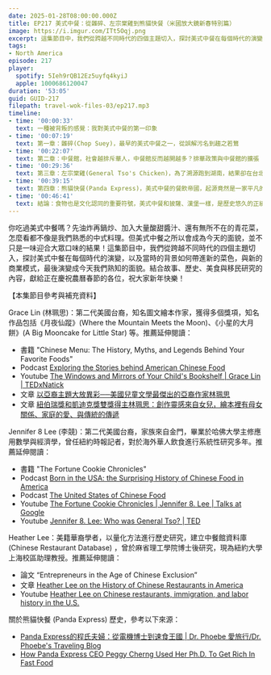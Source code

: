 ```yaml
---
date: 2025-01-28T08:00:00.000Z
title: EP217 美式中餐：從雜碎、左宗棠雞到熊貓快餐（米國放大鏡新春特別篇）
image: https://i.imgur.com/ITt5Oqj.png
excerpt: 這集節目中，我們從跨越不同時代的四個主題切入，探討美式中餐在每個時代的演變，以及當時的背景如何帶進新的菜色，與新的商業模式，最後演變成今天我們熟知的面貌。
tags:
- North America
episode: 217
player:
  spotify: 5Ieh9rQB12Ez5uyfq4kyiJ
  apple: 1000686120047
duration: '53:05'
guid: GUID-217
filepath: travel-wok-files-03/ep217.mp3
timeline:
- time: '00:00:33'
  text: 一種被背叛的感覺：我對美式中餐的第一印象
- time: '00:07:19'
  text: 第一章：雜碎(Chop Suey)，最早的美式中餐之一，從誤解污名到趨之若鶩
- time: '00:22:07'
  text: 第二章：中餐館，社會越排斥華人，中餐館反而越開越多？排華政策與中餐館的擴張
- time: '00:29:36'
  text: 第三章：左宗棠雞(General Tso's Chicken)，為了溯源跑到湖南，結果卻在台北找到發明者？
- time: '00:39:15'
  text: 第四章：熊貓快餐(Panda Express)，美式中餐的餐飲帝國，起源竟然是一家平凡的小小中餐館？
- time: '00:46:41'
  text: 結論：食物也是文化認同的重要符號，美式中餐和披薩、漢堡一樣，是歷史悠久的正統美國味
---
```

你吃過美式中餐嗎？先油炸再鍋炒、加入大量酸甜醬汁、還有無所不在的青花菜，怎麼看都不像是我們熟悉的中式料理。但美式中餐之所以會成為今天的面貌，並不只是一味迎合大眾口味的結果！這集節目中，我們從跨越不同時代的四個主題切入，探討美式中餐在每個時代的演變，以及當時的背景如何帶進新的菜色，與新的商業模式，最後演變成今天我們熟知的面貌。結合故事、歷史、美食與移民研究的內容，獻給正在慶祝農曆春節的各位，祝大家新年快樂！

【本集節目參考與補充資料】

Grace Lin (林珮思)：第二代美國台裔，知名圖文繪本作家，獲得多個獎項，知名作品包括《月夜仙蹤》(Where the Mountain Meets the Moon)、《小星的大月餅》(A Big Mooncake for Little Star) 等。推薦延伸閱讀：

* 書籍 "Chinese Menu: The History, Myths, and Legends Behind Your Favorite Foods"
* Podcast [Exploring the Stories behind American Chinese Food](https://open.spotify.com/episode/6C8BDsXzT0MFbNAhSyrrcy?si=3330d2e134394321)
* Youtube [The Windows and Mirrors of Your Child's Bookshelf | Grace Lin | TEDxNatick](https://www.youtube.com/watch?v=_wQ8wiV3FVo)
* 文章 [以亞裔主題大放異彩──美國兒童文學最傑出的亞裔作家林珮思](https://okapi.books.com.tw/article/15933)
* 文章 [紐伯瑞獎和凱迪克獎雙獎得主林珮思：創作靈感來自女兒，繪本裡有母女關係、家庭的愛、與傳統的傳遞](https://futureparenting.cwgv.com.tw/kids/content/index/19470)

Jennifer 8 Lee (李競)：第二代美國台裔，家族來自金門，畢業於哈佛大學主修應用數學與經濟學，曾任紐約時報記者，對於海外華人飲食進行系統性研究多年。推薦延伸閱讀：

* 書籍 "The Fortune Cookie Chronicles"
* Podcast [Born in the USA: the Surprising History of Chinese Food in America](https://open.spotify.com/episode/0z61u5kHhVt9PT7dkHttFd?si=2bdbd3d4182849e7&nd=1&dlsi=4d5d2f4d26b5405e)
* Podcast [The United States of Chinese Food](https://open.spotify.com/episode/7b6u75L784IBKV7AOPZtGk?si=74440e6190504524&nd=1&dlsi=32ef8028d48e4573)
* Youtube [The Fortune Cookie Chronicles | Jennifer 8. Lee | Talks at Google](https://www.youtube.com/watch?v=WGZ6IwSDyyo)
* Youtube [Jennifer 8. Lee: Who was General Tso? | TED](https://www.youtube.com/watch?v=U6MhV5Rn63M)

Heather Lee：美籍華裔學者，以量化方法進行歷史研究，建立中餐館資料庫 (Chinese Restaurant Database) ，曾於麻省理工學院博士後研究，現為紐約大學上海校區助理教授。推薦延伸閱讀：

* 論文 “Entrepreneurs in the Age of Chinese Exclusion”
* 文章 [Heather Lee on the History of Chinese Restaurants in America](https://www.oah.org/process/heather-lee-on-the-history-of-chinese-restaurants-in-america/)
* Youtube [Heather Lee on Chinese restaurants, immigration, and labor history in the U.S.](https://www.youtube.com/watch?v=qRbyRp06s74)

關於熊貓快餐 (Panda Express) 歷史，參考以下來源：

* [Panda Express的程氏夫婦：從電機博士到速食王國 | Dr. Phoebe 愛旅行/Dr. Phoebe's Traveling Blog](https://www.facebook.com/drptraveling/posts/pfbid02mAhG8ce5dzChcAJQ5BEejC1i8uj7pdjNg1j88kjcE51CF4H63kTgtsUxwE58ANrtl)
* [How Panda Express CEO Peggy Cherng Used Her Ph.D. To Get Rich In Fast Food](https://www.forbes.com/sites/chasewithorn/2023/10/04/how-panda-express-ceo-peggy-cherng-used-her-phd-to-get-rich-in-fast-food/)
